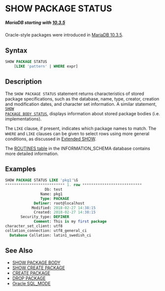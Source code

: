 # SHOW PACKAGE STATUS

##### MariaDB starting with [10.3.5](/kb/en/mariadb-1035-release-notes/)

Oracle-style packages were introduced in [MariaDB 10.3.5](/kb/en/mariadb-1035-release-notes/).

## Syntax

```sql
SHOW PACKAGE STATUS
    [LIKE 'pattern' | WHERE expr]
```

## Description

The `SHOW PACKAGE STATUS` statement returns characteristics of stored package specifications, such as the database, name, type, creator, creation and modification dates, and character set information. A similar statement, <code class="highlight fixed" style="white-space:pre-wrap">[SHOW PACKAGE BODY STATUS](/sql-statements-structure/sql-statements/administrative-sql-statements/show/show-package-body-status)</code>, displays information about stored package bodies (i.e. implementations).

The <code class="highlight fixed" style="white-space:pre-wrap">LIKE</code> clause, if present, indicates which package names to match. The <code class="highlight fixed" style="white-space:pre-wrap">WHERE</code> and <code class="highlight fixed" style="white-space:pre-wrap">LIKE</code> clauses can be given to select rows using more general conditions, as discussed in [Extended SHOW](/sql-statements-structure/sql-statements/administrative-sql-statements/show/extended-show).

The [ROUTINES table](/sql-statements-structure/sql-statements/administrative-sql-statements/system-tables/information-schema/information-schema-tables/information-schema-routines-table) in the INFORMATION_SCHEMA database contains more detailed information.

## Examples

```sql
SHOW PACKAGE STATUS LIKE 'pkg1'\G
*************************** 1. row ***************************
                  Db: test
                Name: pkg1
                Type: PACKAGE
             Definer: root@localhost
            Modified: 2018-02-27 14:38:15
             Created: 2018-02-27 14:38:15
       Security_type: DEFINER
             Comment: This is my first package
character_set_client: utf8
collation_connection: utf8_general_ci
  Database Collation: latin1_swedish_ci
```

## See Also

- [SHOW PACKAGE BODY](/sql-statements-structure/sql-statements/administrative-sql-statements/show/show-package-body-status)
- [SHOW CREATE PACKAGE](/sql-statements-structure/sql-statements/administrative-sql-statements/show/show-create-package)
- [CREATE PACKAGE](/sql-statements-structure/sql-statements/data-definition/create/create-package)
- [DROP PACKAGE](/sql-statements-structure/sql-statements/data-definition/drop/drop-package)
- [Oracle SQL_MODE](/kb/en/sql_modeoracle-from-mariadb-103/)